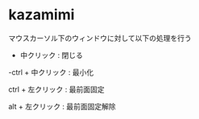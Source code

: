 # kazamimi
マウスカーソル下のウィンドウに対して以下の処理を行う

- 中クリック : 閉じる

-ctrl + 中クリック : 最小化

ctrl + 左クリック : 最前面固定

alt + 左クリック : 最前面固定解除
